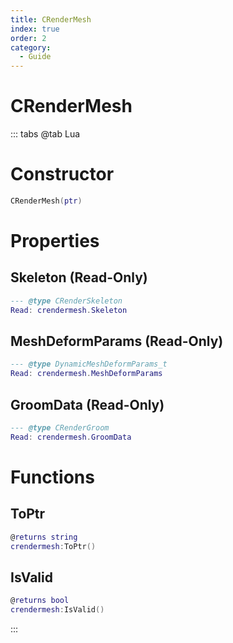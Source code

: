 ```yaml
---
title: CRenderMesh
index: true
order: 2
category:
  - Guide
---
```


# CRenderMesh

::: tabs
@tab Lua
# Constructor
```lua
CRenderMesh(ptr)
```
# Properties
## Skeleton (Read-Only)
```lua
--- @type CRenderSkeleton
Read: crendermesh.Skeleton
```
## MeshDeformParams (Read-Only)
```lua
--- @type DynamicMeshDeformParams_t
Read: crendermesh.MeshDeformParams
```
## GroomData (Read-Only)
```lua
--- @type CRenderGroom
Read: crendermesh.GroomData
```
# Functions
## ToPtr
```lua
@returns string
crendermesh:ToPtr()
```
## IsValid
```lua
@returns bool
crendermesh:IsValid()
```

:::